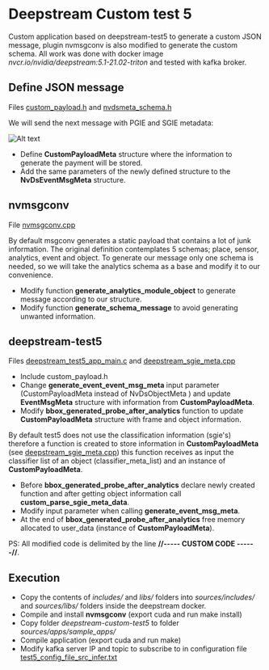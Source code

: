 # Deepstream Custom test 5
Custom application based on deepstream-test5 to generate a custom JSON message, plugin nvmsgconv is also modified to generate the custom schema. All work was done with docker image *nvcr.io/nvidia/deepstream:5.1-21.02-triton* and tested with kafka broker.

## Define JSON message
Files  [custom_payload.h](includes/custom_payload.h) and [nvdsmeta_schema.h](includes/nvdsmeta_schema.h)

We will send the next message with PGIE and SGIE metadata:

![Alt text](../images/custom_json_msg.png?raw=true "Title")

- Define **CustomPayloadMeta** structure where the information to generate the payment will be stored.
- Add the same parameters of the newly defined structure to the **NvDsEventMsgMeta** structure.

## nvmsgconv
File [nvmsgconv.cpp](libs/nvmsgconv/nvmsgconv.cpp)

By default msgconv generates a static payload that contains a lot of junk information. The original definition contemplates 5 schemas; place, sensor, analytics, event and object. To generate our message only one schema is needed, so we will take the analytics schema as a base and modify it to our convenience.

- Modify function **generate_analytics_module_object** to generate message according to our structure.
- Modify function **generate_schema_message** to avoid generating unwanted information.

## deepstream-test5

Files [deepstream_test5_app_main.c](deepstream-custom-test5/deepstream_test5_app_main.c) and [deepstream_sgie_meta.cpp](deepstream-custom-test5/deepstream_sgie_meta.cpp)

- Include custom_payload.h
- Change **generate_event_event_msg_meta** input parameter (CustomPayloadMeta instead of NvDsObjectMeta ) and update **EventMsgMeta** structure with information from **CustomPayloadMeta**.
- Modify **bbox_generated_probe_after_analytics** function to update **CustomPayloadMeta** structure with frame and object information.

By default test5 does not use the classification information (sgie's) therefore a function is created to store information in **CustomPayloadMeta** (see [deepstream_sgie_meta.cpp](deepstream-custom-test5/deepstream_sgie_meta.cpp)) this function receives as input the classifier list of an object (classifier_meta_list) and an instance of **CustomPayloadMeta**.

- Before **bbox_generated_probe_after_analytics** declare newly created function and after getting object information call **custom_parse_sgie_meta_data**.
- Modify input parameter when calling **generate_event_msg_meta**.
- At the end of **bbox_generated_probe_after_analytics** free memory allocated to user_data (instance of **CustomPayloadMeta**).

PS: All modified code is delimited by the line **//----- CUSTOM CODE ------//**.

## Execution
- Copy the contents of *includes/* and *libs/* folders into *sources/includes/* and *sources/libs/* folders inside the deepstream docker.
- Compile and install **nvmsgconv** (export cuda and run make install)
- Copy folder *deepstream-custom-test5* to folder *sources/apps/sample_apps/*
- Compile application (export cuda and run make)
- Modify kafka server IP and topic to subscribe to in configuration file [test5_config_file_src_infer.txt](deepstream-custom-test5/configs/test5_config_file_src_infer.txt)
